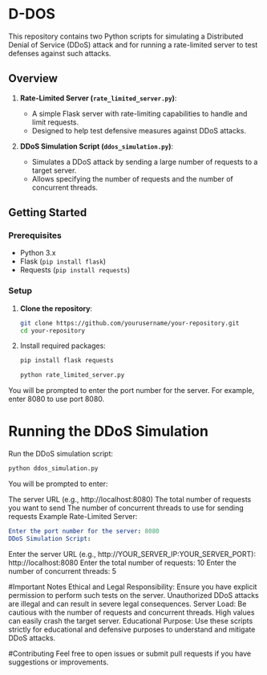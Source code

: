 # D-DOS

This repository contains two Python scripts for simulating a Distributed Denial of Service (DDoS) attack and for running a rate-limited server to test defenses against such attacks. 

## Overview

1. **Rate-Limited Server (`rate_limited_server.py`)**:
   - A simple Flask server with rate-limiting capabilities to handle and limit requests.
   - Designed to help test defensive measures against DDoS attacks.

2. **DDoS Simulation Script (`ddos_simulation.py`)**:
   - Simulates a DDoS attack by sending a large number of requests to a target server.
   - Allows specifying the number of requests and the number of concurrent threads.

## Getting Started

### Prerequisites

- Python 3.x
- Flask (`pip install flask`)
- Requests (`pip install requests`)

### Setup

1. **Clone the repository**:

   ```bash
   git clone https://github.com/yourusername/your-repository.git
   cd your-repository
   ```
2. Install required packages:
   ```bash
   pip install flask requests
   ```

   ```bash
   python rate_limited_server.py
   ```
You will be prompted to enter the port number for the server. For example, enter 8080 to use port 8080.

# Running the DDoS Simulation
Run the DDoS simulation script:

```bash
python ddos_simulation.py
```
You will be prompted to enter:

The server URL (e.g., http://localhost:8080)
The total number of requests you want to send
The number of concurrent threads to use for sending requests
Example
Rate-Limited Server:

```yaml
Enter the port number for the server: 8080
DDoS Simulation Script:
```

Enter the server URL (e.g., http://YOUR_SERVER_IP:YOUR_SERVER_PORT): http://localhost:8080
Enter the total number of requests: 10
Enter the number of concurrent threads: 5

#Important Notes
Ethical and Legal Responsibility: Ensure you have explicit permission to perform such tests on the server. Unauthorized DDoS attacks are illegal and can result in severe legal consequences.
Server Load: Be cautious with the number of requests and concurrent threads. High values can easily crash the target server.
Educational Purpose: Use these scripts strictly for educational and defensive purposes to understand and mitigate DDoS attacks.

#Contributing
Feel free to open issues or submit pull requests if you have suggestions or improvements.

   
